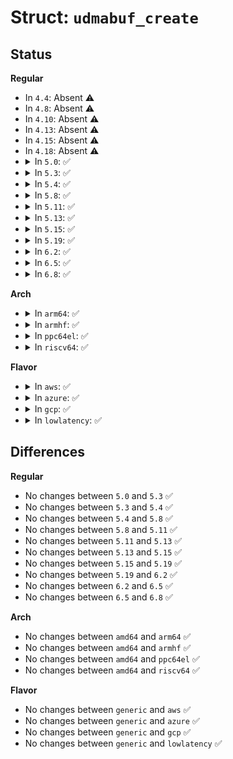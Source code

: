 # Struct: <code>udmabuf_create</code>

## Status
<b>Regular</b>
<ul>
<li>
In <code>4.4</code>: Absent ⚠️
</li>
<li>
In <code>4.8</code>: Absent ⚠️
</li>
<li>
In <code>4.10</code>: Absent ⚠️
</li>
<li>
In <code>4.13</code>: Absent ⚠️
</li>
<li>
In <code>4.15</code>: Absent ⚠️
</li>
<li>
In <code>4.18</code>: Absent ⚠️
</li>
<li>
<details>
<summary>In <code>5.0</code>: ✅</summary>

```c
struct udmabuf_create {
    __u32 memfd;
    __u32 flags;
    __u64 offset;
    __u64 size;
};
```
</details>
</li>
<li>
<details>
<summary>In <code>5.3</code>: ✅</summary>

```c
struct udmabuf_create {
    __u32 memfd;
    __u32 flags;
    __u64 offset;
    __u64 size;
};
```
</details>
</li>
<li>
<details>
<summary>In <code>5.4</code>: ✅</summary>

```c
struct udmabuf_create {
    __u32 memfd;
    __u32 flags;
    __u64 offset;
    __u64 size;
};
```
</details>
</li>
<li>
<details>
<summary>In <code>5.8</code>: ✅</summary>

```c
struct udmabuf_create {
    __u32 memfd;
    __u32 flags;
    __u64 offset;
    __u64 size;
};
```
</details>
</li>
<li>
<details>
<summary>In <code>5.11</code>: ✅</summary>

```c
struct udmabuf_create {
    __u32 memfd;
    __u32 flags;
    __u64 offset;
    __u64 size;
};
```
</details>
</li>
<li>
<details>
<summary>In <code>5.13</code>: ✅</summary>

```c
struct udmabuf_create {
    __u32 memfd;
    __u32 flags;
    __u64 offset;
    __u64 size;
};
```
</details>
</li>
<li>
<details>
<summary>In <code>5.15</code>: ✅</summary>

```c
struct udmabuf_create {
    __u32 memfd;
    __u32 flags;
    __u64 offset;
    __u64 size;
};
```
</details>
</li>
<li>
<details>
<summary>In <code>5.19</code>: ✅</summary>

```c
struct udmabuf_create {
    __u32 memfd;
    __u32 flags;
    __u64 offset;
    __u64 size;
};
```
</details>
</li>
<li>
<details>
<summary>In <code>6.2</code>: ✅</summary>

```c
struct udmabuf_create {
    __u32 memfd;
    __u32 flags;
    __u64 offset;
    __u64 size;
};
```
</details>
</li>
<li>
<details>
<summary>In <code>6.5</code>: ✅</summary>

```c
struct udmabuf_create {
    __u32 memfd;
    __u32 flags;
    __u64 offset;
    __u64 size;
};
```
</details>
</li>
<li>
<details>
<summary>In <code>6.8</code>: ✅</summary>

```c
struct udmabuf_create {
    __u32 memfd;
    __u32 flags;
    __u64 offset;
    __u64 size;
};
```
</details>
</li>
</ul>
<b>Arch</b>
<ul>
<li>
<details>
<summary>In <code>arm64</code>: ✅</summary>

```c
struct udmabuf_create {
    __u32 memfd;
    __u32 flags;
    __u64 offset;
    __u64 size;
};
```
</details>
</li>
<li>
<details>
<summary>In <code>armhf</code>: ✅</summary>

```c
struct udmabuf_create {
    __u32 memfd;
    __u32 flags;
    __u64 offset;
    __u64 size;
};
```
</details>
</li>
<li>
<details>
<summary>In <code>ppc64el</code>: ✅</summary>

```c
struct udmabuf_create {
    __u32 memfd;
    __u32 flags;
    __u64 offset;
    __u64 size;
};
```
</details>
</li>
<li>
<details>
<summary>In <code>riscv64</code>: ✅</summary>

```c
struct udmabuf_create {
    __u32 memfd;
    __u32 flags;
    __u64 offset;
    __u64 size;
};
```
</details>
</li>
</ul>
<b>Flavor</b>
<ul>
<li>
<details>
<summary>In <code>aws</code>: ✅</summary>

```c
struct udmabuf_create {
    __u32 memfd;
    __u32 flags;
    __u64 offset;
    __u64 size;
};
```
</details>
</li>
<li>
<details>
<summary>In <code>azure</code>: ✅</summary>

```c
struct udmabuf_create {
    __u32 memfd;
    __u32 flags;
    __u64 offset;
    __u64 size;
};
```
</details>
</li>
<li>
<details>
<summary>In <code>gcp</code>: ✅</summary>

```c
struct udmabuf_create {
    __u32 memfd;
    __u32 flags;
    __u64 offset;
    __u64 size;
};
```
</details>
</li>
<li>
<details>
<summary>In <code>lowlatency</code>: ✅</summary>

```c
struct udmabuf_create {
    __u32 memfd;
    __u32 flags;
    __u64 offset;
    __u64 size;
};
```
</details>
</li>
</ul>

## Differences
<b>Regular</b>
<ul>
<li>
No changes between <code>5.0</code> and <code>5.3</code> ✅
</li>
<li>
No changes between <code>5.3</code> and <code>5.4</code> ✅
</li>
<li>
No changes between <code>5.4</code> and <code>5.8</code> ✅
</li>
<li>
No changes between <code>5.8</code> and <code>5.11</code> ✅
</li>
<li>
No changes between <code>5.11</code> and <code>5.13</code> ✅
</li>
<li>
No changes between <code>5.13</code> and <code>5.15</code> ✅
</li>
<li>
No changes between <code>5.15</code> and <code>5.19</code> ✅
</li>
<li>
No changes between <code>5.19</code> and <code>6.2</code> ✅
</li>
<li>
No changes between <code>6.2</code> and <code>6.5</code> ✅
</li>
<li>
No changes between <code>6.5</code> and <code>6.8</code> ✅
</li>
</ul>
<b>Arch</b>
<ul>
<li>
No changes between <code>amd64</code> and <code>arm64</code> ✅
</li>
<li>
No changes between <code>amd64</code> and <code>armhf</code> ✅
</li>
<li>
No changes between <code>amd64</code> and <code>ppc64el</code> ✅
</li>
<li>
No changes between <code>amd64</code> and <code>riscv64</code> ✅
</li>
</ul>
<b>Flavor</b>
<ul>
<li>
No changes between <code>generic</code> and <code>aws</code> ✅
</li>
<li>
No changes between <code>generic</code> and <code>azure</code> ✅
</li>
<li>
No changes between <code>generic</code> and <code>gcp</code> ✅
</li>
<li>
No changes between <code>generic</code> and <code>lowlatency</code> ✅
</li>
</ul>
